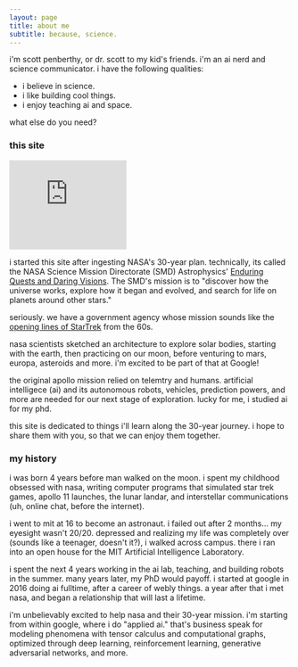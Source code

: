 ```yaml
---
layout: page
title: about me
subtitle: because, science.
---
```


i'm scott penberthy, or dr. scott to my kid's friends. i'm an ai nerd and
science communicator. i have the following qualities:

- i believe in science.
- i like building cool things.
- i enjoy teaching ai and space.

what else do you need?

### this site
<iframe width="210" height="160" src="http://www.youtube.com/embed/4pptCGR9N4g" frameborder="0" allowfullscreen></iframe>

i started this site after ingesting NASA's 30-year plan.  technically, its called
the NASA Science Mission Directorate (SMD) Astrophysics'
[Enduring Quests and Daring Visions](https://arxiv.org/pdf/1401.3741).  The SMD's
mission is to "discover how the universe works,
explore how it began and evolved, and search for life on planets around other stars."

seriously.  we have a government agency whose mission sounds like the
[opening lines of StarTrek](https://www.youtube.com/watch?v=4pptCGR9N4g) from the 60s.

nasa scientists
sketched an architecture to explore solar bodies, starting with the earth, then 
practicing on our moon, before venturing to mars, europa, asteroids and more.  i'm 
excited to be part of that at Google!

the original apollo mission relied on telemtry and humans.  artificial intelligece (ai)
and its autonomous robots, vehicles, prediction powers, and more are needed for
our next stage of exploration.  lucky for me, i studied ai for my phd.

this site is dedicated to things i'll learn along the 30-year journey.  i hope to share
them with you, so that we can enjoy them together.

### my history

i was born 4 years before man walked on the moon.  i spent my childhood obsessed with
nasa, writing computer programs that simulated star trek games, apollo 11 launches, 
the lunar landar, and interstellar communications (uh, online chat, before the
internet).

i went to mit at 16 to become an astronaut.  i failed out after 2 months... my eyesight
wasn't 20/20. depressed and realizing my life was completely over (sounds like a teenager,
doesn't it?), i walked across campus.  there i ran into an open house for the MIT
Artificial Intelligence Laboratory.

i spent the next 4 years working in the ai lab, teaching, and building robots in the summer.
many years later, my PhD would payoff.  i started at google in 2016 doing ai fulltime,
after a career of webly things.  a year after that i met nasa, and began a relationship
that will last a lifetime.

i'm unbelievably excited to help nasa and their 30-year mission.  i'm starting
from within google, where i do "applied ai."  that's business speak for modeling
phenomena with tensor calculus and computational graphs, optimized through
deep learning, reinforcement learning, generative adversarial networks, and more.
